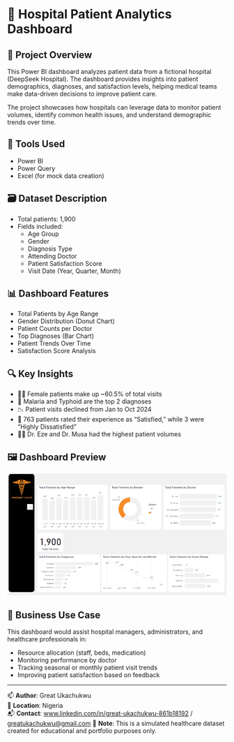 # 🏥 Hospital Patient Analytics Dashboard

## 📌 Project Overview
This Power BI dashboard analyzes patient data from a fictional hospital (DeepSeek Hospital). The dashboard provides insights into patient demographics, diagnoses, and satisfaction levels, helping medical teams make data-driven decisions to improve patient care.

The project showcases how hospitals can leverage data to monitor patient volumes, identify common health issues, and understand demographic trends over time.

## 🧰 Tools Used
- Power BI
- Power Query
- Excel (for mock data creation)

## 🗃 Dataset Description
- Total patients: 1,900
- Fields included:
  - Age Group
  - Gender
  - Diagnosis Type
  - Attending Doctor
  - Patient Satisfaction Score
  - Visit Date (Year, Quarter, Month)

## 📊 Dashboard Features
- Total Patients by Age Range
- Gender Distribution (Donut Chart)
- Patient Counts per Doctor
- Top Diagnoses (Bar Chart)
- Patient Trends Over Time
- Satisfaction Score Analysis

## 🔍 Key Insights
- 👩‍⚕️ Female patients make up ~60.5% of total visits
- 🦠 Malaria and Typhoid are the top 2 diagnoses
- 📉 Patient visits declined from Jan to Oct 2024
- 🤝 763 patients rated their experience as “Satisfied,” while 3 were “Highly Dissatisfied”
- 🧑‍⚕️ Dr. Eze and Dr. Musa had the highest patient volumes

## 🖼 Dashboard Preview

![Hospital Dashboard Preview](../assets/hospital_dashboard.png)

## 💼 Business Use Case
This dashboard would assist hospital managers, administrators, and healthcare professionals in:
- Resource allocation (staff, beds, medication)
- Monitoring performance by doctor
- Tracking seasonal or monthly patient visit trends
- Improving patient satisfaction based on feedback

---

📫 **Author**: Great Ukachukwu  
📍 **Location**: Nigeria  
📬 **Contact**: www.linkedin.com/in/great-ukachukwu-861b18192 / greatukachukwu@gmail.com 
📌 **Note**: This is a simulated healthcare dataset created for educational and portfolio purposes only.
